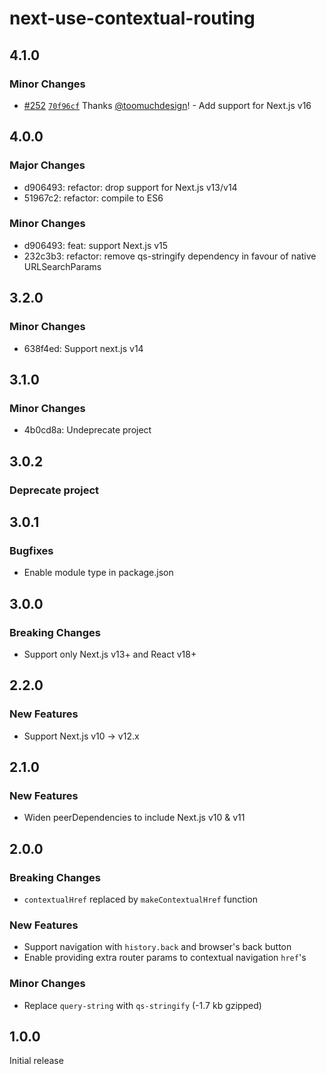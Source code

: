 # next-use-contextual-routing

## 4.1.0

### Minor Changes

- [#252](https://github.com/toomuchdesign/next-use-contextual-routing/pull/252) [`70f96cf`](https://github.com/toomuchdesign/next-use-contextual-routing/commit/70f96cf050810be5724d5080a50939be69691823) Thanks [@toomuchdesign](https://github.com/toomuchdesign)! - Add support for Next.js v16

## 4.0.0

### Major Changes

- d906493: refactor: drop support for Next.js v13/v14
- 51967c2: refactor: compile to ES6

### Minor Changes

- d906493: feat: support Next.js v15
- 232c3b3: refactor: remove qs-stringify dependency in favour of native URLSearchParams

## 3.2.0

### Minor Changes

- 638f4ed: Support next.js v14

## 3.1.0

### Minor Changes

- 4b0cd8a: Undeprecate project

## 3.0.2

### Deprecate project

## 3.0.1

### Bugfixes

- Enable module type in package.json

## 3.0.0

### Breaking Changes

- Support only Next.js v13+ and React v18+

## 2.2.0

### New Features

- Support Next.js v10 -> v12.x

## 2.1.0

### New Features

- Widen peerDependencies to include Next.js v10 & v11

## 2.0.0

### Breaking Changes

- `contextualHref` replaced by `makeContextualHref` function

### New Features

- Support navigation with `history.back` and browser's back button
- Enable providing extra router params to contextual navigation `href`'s

### Minor Changes

- Replace `query-string` with `qs-stringify` (-1.7 kb gzipped)

## 1.0.0

Initial release
